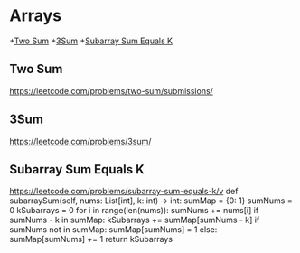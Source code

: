 # Arrays
+[Two Sum](#two-sum)
+[3Sum](#3Sum)
+[Subarray Sum Equals K](#subarray-sum-equals-k)

## Two Sum
https://leetcode.com/problems/two-sum/submissions/

## 3Sum
https://leetcode.com/problems/3sum/

## Subarray Sum Equals K
https://leetcode.com/problems/subarray-sum-equals-k/v
def subarraySum(self, nums: List[int], k: int) -> int:
        sumMap = {0: 1}
        sumNums = 0
        kSubarrays = 0
        for i in range(len(nums)):
            sumNums += nums[i]
            if sumNums - k in sumMap:
                kSubarrays += sumMap[sumNums - k]
            if sumNums not in sumMap:
                sumMap[sumNums] = 1
            else:
                sumMap[sumNums] += 1
        return kSubarrays



